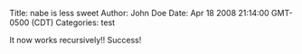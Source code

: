 Title: nabe is less sweet
Author: John Doe
Date: Apr 18 2008 21:14:00 GMT-0500 (CDT)
Categories: test

It now works recursively!! Success!